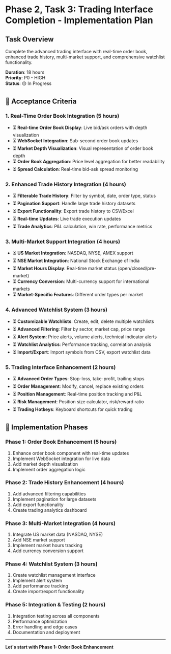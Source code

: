 # Phase 2, Task 3: Trading Interface Completion - Implementation Plan

## Task Overview
Complete the advanced trading interface with real-time order book, enhanced trade history, multi-market support, and comprehensive watchlist functionality.

**Duration**: 18 hours  
**Priority**: P0 - HIGH  
**Status**: 🟡 In Progress

## 🎯 Acceptance Criteria

### 1. Real-Time Order Book Integration (5 hours)
- ⏳ **Real-time Order Book Display**: Live bid/ask orders with depth visualization
- ⏳ **WebSocket Integration**: Sub-second order book updates
- ⏳ **Market Depth Visualization**: Visual representation of order book depth
- ⏳ **Order Book Aggregation**: Price level aggregation for better readability
- ⏳ **Spread Calculation**: Real-time bid-ask spread monitoring

### 2. Enhanced Trade History Integration (4 hours)
- ⏳ **Filterable Trade History**: Filter by symbol, date, order type, status
- ⏳ **Pagination Support**: Handle large trade history datasets
- ⏳ **Export Functionality**: Export trade history to CSV/Excel
- ⏳ **Real-time Updates**: Live trade execution updates
- ⏳ **Trade Analytics**: P&L calculation, win rate, performance metrics

### 3. Multi-Market Support Integration (4 hours)
- ⏳ **US Market Integration**: NASDAQ, NYSE, AMEX support
- ⏳ **NSE Market Integration**: National Stock Exchange of India
- ⏳ **Market Hours Display**: Real-time market status (open/closed/pre-market)
- ⏳ **Currency Conversion**: Multi-currency support for international markets
- ⏳ **Market-Specific Features**: Different order types per market

### 4. Advanced Watchlist System (3 hours)
- ⏳ **Customizable Watchlists**: Create, edit, delete multiple watchlists
- ⏳ **Advanced Filtering**: Filter by sector, market cap, price range
- ⏳ **Alert System**: Price alerts, volume alerts, technical indicator alerts
- ⏳ **Watchlist Analytics**: Performance tracking, correlation analysis
- ⏳ **Import/Export**: Import symbols from CSV, export watchlist data

### 5. Trading Interface Enhancement (2 hours)
- ⏳ **Advanced Order Types**: Stop-loss, take-profit, trailing stops
- ⏳ **Order Management**: Modify, cancel, replace existing orders
- ⏳ **Position Management**: Real-time position tracking and P&L
- ⏳ **Risk Management**: Position size calculator, risk/reward ratio
- ⏳ **Trading Hotkeys**: Keyboard shortcuts for quick trading

## 🚀 Implementation Phases

### Phase 1: Order Book Enhancement (5 hours)
1. Enhance order book component with real-time updates
2. Implement WebSocket integration for live data
3. Add market depth visualization
4. Implement order aggregation logic

### Phase 2: Trade History Enhancement (4 hours)
1. Add advanced filtering capabilities
2. Implement pagination for large datasets
3. Add export functionality
4. Create trading analytics dashboard

### Phase 3: Multi-Market Integration (4 hours)
1. Integrate US market data (NASDAQ, NYSE)
2. Add NSE market support
3. Implement market hours tracking
4. Add currency conversion support

### Phase 4: Watchlist System (3 hours)
1. Create watchlist management interface
2. Implement alert system
3. Add performance tracking
4. Create import/export functionality

### Phase 5: Integration & Testing (2 hours)
1. Integration testing across all components
2. Performance optimization
3. Error handling and edge cases
4. Documentation and deployment

---

**Let's start with Phase 1: Order Book Enhancement**

